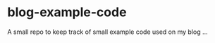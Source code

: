 blog-example-code
=================

A small repo to keep track of small example code used on my blog ...
